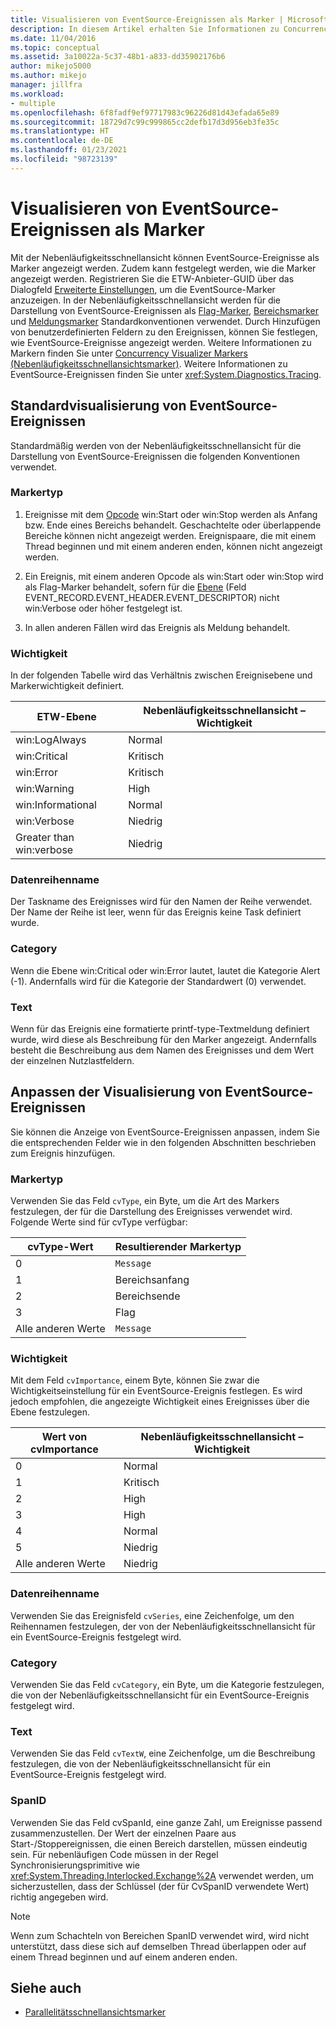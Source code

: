 ```yaml
---
title: Visualisieren von EventSource-Ereignissen als Marker | Microsoft-Dokumentation
description: In diesem Artikel erhalten Sie Informationen zu Concurrency Visualizer. Hier können EventSource-Ereignisse als Marker angezeigt werden. Zudem kann festgelegt werden, wie die Marker angezeigt werden.
ms.date: 11/04/2016
ms.topic: conceptual
ms.assetid: 3a10022a-5c37-48b1-a833-dd35902176b6
author: mikejo5000
ms.author: mikejo
manager: jillfra
ms.workload:
- multiple
ms.openlocfilehash: 6f8fadf9ef97717983c96226d81d43efada65e89
ms.sourcegitcommit: 18729d7c99c999865cc2defb17d3d956eb3fe35c
ms.translationtype: HT
ms.contentlocale: de-DE
ms.lasthandoff: 01/23/2021
ms.locfileid: "98723139"
---
```

# <a name="visualize-eventsource-events-as-markers"></a>Visualisieren von EventSource-Ereignissen als Marker
Mit der Nebenläufigkeitsschnellansicht können EventSource-Ereignisse als Marker angezeigt werden. Zudem kann festgelegt werden, wie die Marker angezeigt werden. Registrieren Sie die ETW-Anbieter-GUID über das Dialogfeld [Erweiterte Einstellungen](../profiling/advanced-settings-dialog-box-concurrency-visualizer.md), um die EventSource-Marker anzuzeigen. In der Nebenläufigkeitsschnellansicht werden für die Darstellung von EventSource-Ereignissen als [Flag-Marker](../profiling/flag-markers.md), [Bereichsmarker](../profiling/span-markers.md) und [Meldungsmarker](../profiling/message-markers.md) Standardkonventionen verwendet. Durch Hinzufügen von benutzerdefinierten Feldern zu den Ereignissen, können Sie festlegen, wie EventSource-Ereignisse angezeigt werden. Weitere Informationen zu Markern finden Sie unter [Concurrency Visualizer Markers (Nebenläufigkeitsschnellansichtsmarker)](../profiling/concurrency-visualizer-markers.md). Weitere Informationen zu EventSource-Ereignissen finden Sie unter <xref:System.Diagnostics.Tracing>.

## <a name="default-visualization-of-eventsource-events"></a>Standardvisualisierung von EventSource-Ereignissen
 Standardmäßig werden von der Nebenläufigkeitsschnellansicht für die Darstellung von EventSource-Ereignissen die folgenden Konventionen verwendet.

### <a name="marker-type"></a>Markertyp

1. Ereignisse mit dem [Opcode](/windows/desktop/WES/eventmanifestschema-opcodetype-complextype) win:Start oder win:Stop werden als Anfang bzw. Ende eines Bereichs behandelt.  Geschachtelte oder überlappende Bereiche können nicht angezeigt werden. Ereignispaare, die mit einem Thread beginnen und mit einem anderen enden, können nicht angezeigt werden.

2. Ein Ereignis, mit einem anderen Opcode als win:Start oder win:Stop wird als Flag-Marker behandelt, sofern für die [Ebene](/windows/desktop/WES/defining-severity-levels) (Feld EVENT_RECORD.EVENT_HEADER.EVENT_DESCRIPTOR) nicht win:Verbose oder höher festgelegt ist.

3. In allen anderen Fällen wird das Ereignis als Meldung behandelt.

### <a name="importance"></a>Wichtigkeit
 In der folgenden Tabelle wird das Verhältnis zwischen Ereignisebene und Markerwichtigkeit definiert.

|ETW-Ebene|Nebenläufigkeitsschnellansicht – Wichtigkeit|
|---------------|---------------------------------------|
|win:LogAlways|Normal|
|win:Critical|Kritisch|
|win:Error|Kritisch|
|win:Warning|High|
|win:Informational|Normal|
|win:Verbose|Niedrig|
|Greater than win:verbose|Niedrig|

### <a name="series-name"></a>Datenreihenname
 Der Taskname des Ereignisses wird für den Namen der Reihe verwendet. Der Name der Reihe ist leer, wenn für das Ereignis keine Task definiert wurde.

### <a name="category"></a>Category
 Wenn die Ebene win:Critical oder win:Error lautet, lautet die Kategorie Alert (-1). Andernfalls wird für die Kategorie der Standardwert (0) verwendet.

### <a name="text"></a>Text
 Wenn für das Ereignis eine formatierte printf-type-Textmeldung definiert wurde, wird diese als Beschreibung für den Marker angezeigt. Andernfalls besteht die Beschreibung aus dem Namen des Ereignisses und dem Wert der einzelnen Nutzlastfeldern.

## <a name="customize-visualization-of-eventsource-events"></a>Anpassen der Visualisierung von EventSource-Ereignissen
 Sie können die Anzeige von EventSource-Ereignissen anpassen, indem Sie die entsprechenden Felder wie in den folgenden Abschnitten beschrieben zum Ereignis hinzufügen.

### <a name="marker-type"></a>Markertyp
 Verwenden Sie das Feld `cvType`, ein Byte, um die Art des Markers festzulegen, der für die Darstellung des Ereignisses verwendet wird. Folgende Werte sind für cvType verfügbar:

|cvType-Wert|Resultierender Markertyp|
|------------------|---------------------------|
|0|`Message`|
|1|Bereichsanfang|
|2|Bereichsende|
|3|Flag|
|Alle anderen Werte|`Message`|

### <a name="importance"></a>Wichtigkeit
 Mit dem Feld `cvImportance`, einem Byte, können Sie zwar die Wichtigkeitseinstellung für ein EventSource-Ereignis festlegen. Es wird jedoch empfohlen, die angezeigte Wichtigkeit eines Ereignisses über die Ebene festzulegen.

|Wert von cvImportance|Nebenläufigkeitsschnellansicht – Wichtigkeit|
|------------------------|---------------------------------------|
|0|Normal|
|1|Kritisch|
|2|High|
|3|High|
|4|Normal|
|5|Niedrig|
|Alle anderen Werte|Niedrig|

### <a name="series-name"></a>Datenreihenname
 Verwenden Sie das Ereignisfeld `cvSeries`, eine Zeichenfolge, um den Reihennamen festzulegen, der von der Nebenläufigkeitsschnellansicht für ein EventSource-Ereignis festgelegt wird.

### <a name="category"></a>Category
 Verwenden Sie das Feld `cvCategory`, ein Byte, um die Kategorie festzulegen, die von der Nebenläufigkeitsschnellansicht für ein EventSource-Ereignis festgelegt wird.

### <a name="text"></a>Text
 Verwenden Sie das Feld `cvTextW`, eine Zeichenfolge, um die Beschreibung festzulegen, die von der Nebenläufigkeitsschnellansicht für ein EventSource-Ereignis festgelegt wird.

### <a name="spanid"></a>SpanID
 Verwenden Sie das Feld cvSpanId, eine ganze Zahl, um Ereignisse passend zusammenzustellen. Der Wert der einzelnen Paare aus Start-/Stoppereignissen, die einen Bereich darstellen, müssen eindeutig sein. Für nebenläufigen Code müssen in der Regel Synchronisierungsprimitive wie <xref:System.Threading.Interlocked.Exchange%2A> verwendet werden, um sicherzustellen, dass der Schlüssel (der für CvSpanID verwendete Wert) richtig angegeben wird.

> [!NOTE]
> Wenn zum Schachteln von Bereichen SpanID verwendet wird, wird nicht unterstützt, dass diese sich auf demselben Thread überlappen oder auf einem Thread beginnen und auf einem anderen enden.

## <a name="see-also"></a>Siehe auch
- [Parallelitätsschnellansichtsmarker](../profiling/concurrency-visualizer-markers.md)